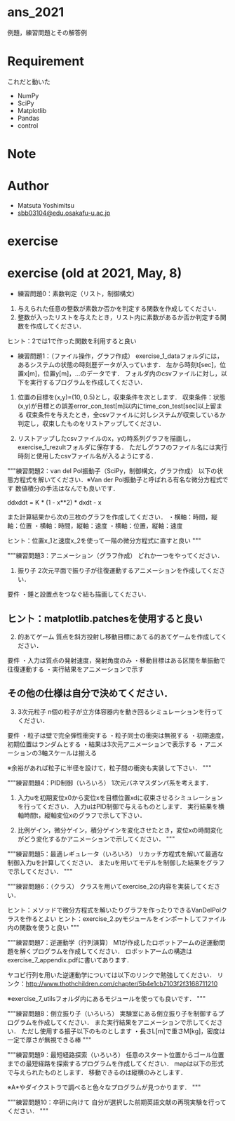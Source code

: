 # ans_2021

例題，練習問題とその解答例

# Requirement

これだと動いた

* NumPy
* SciPy
* Matplotlib
* Pandas
* control


# Note


# Author

* Matsuta Yoshimitsu
* sbb03104@edu.osakafu-u.ac.jp



# exercise 

# exercise (old at 2021, May, 8)

* 練習問題0：素数判定（リスト，制御構文）
1. 与えられた任意の整数が素数か否かを判定する関数を作成してください．
2. 整数が入ったリストを与えたとき，リスト内に素数があるか否か判定する関数を作成してください．

ヒント：2では1で作った関数を利用すると良い


* 練習問題1：（ファイル操作，グラフ作成）
exercise_1_dataフォルダには，あるシステムの状態の時刻歴データが入っています．
左から時刻t[sec]，位置x[m]，位置y[m]，...のデータです．
フォルダ内のcsvファイルに対し，以下を実行するプログラムを作成してください．

1. 位置の目標を(x,y)=(10, 0.5)とし，収束条件を次とします．
収束条件：状態(x,y)が目標との誤差error_con_test[m]以内にtime_con_test[sec]以上留まる
収束条件を与えたとき，全csvファイルに対しシステムが収束しているか判定し，収束したものをリストアップしてください．

2. リストアップしたcsvファイルのx，yの時系列グラフを描画し，exercise_1_rezultフォルダに保存する．
ただしグラフのファイル名には実行時刻と使用したcsvファイル名が入るようにする．


"""練習問題2：van del Pol振動子（SciPy，制御構文，グラフ作成）
以下の状態方程式を解いてください．※Van der Pol振動子と呼ばれる有名な微分方程式です
数値積分の手法はなんでも良いです．

ddxddt = K * (1 - x**2) * dxdt - x

また計算結果から次の三枚のグラフを作成してください．
・横軸：時間，縦軸：位置
・横軸：時間，縦軸：速度
・横軸：位置，縦軸：速度

ヒント：位置x_1と速度x_2を使って一階の微分方程式に直すと良い
"""

"""練習問題3：アニメーション（グラフ作成）
どれか一つをやってください．


1. 振り子
2次元平面で振り子が往復運動するアニメーションを作成してください．

要件
・錘と設置点をつなぐ紐も描画してください．

ヒント：matplotlib.patchesを使用すると良い
-------------------------------------------------------------

2. 的あてゲーム
質点を斜方投射し移動目標にあてる的あてゲームを作成してください．

要件
・入力は質点の発射速度，発射角度のみ
・移動目標はある区間を単振動で往復運動する
・実行結果をアニメーションで示す

その他の仕様は自分で決めてください．
--------------------------------------------------------------

3. 3次元粒子
n個の粒子が立方体容器内を動き回るシミュレーションを行ってください．

要件
・粒子は壁で完全弾性衝突する
・粒子同士の衝突は無視する
・初期速度，初期位置はランダムとする
・結果は3次元アニメーションで表示する
・アニメーションの3軸スケールは揃える

※余裕があれば粒子に半径を設けて，粒子間の衝突も実装して下さい．
"""

"""練習問題4：PID制御（いろいろ）
1次元バネマスダンパ系を考えます．

1. 入力uを初期変位x0から変位xを目標位置xdに収束させるシミュレーションを行ってください．
入力uはPID制御で与えるものとします．
実行結果を横軸時間t，縦軸変位xのグラフで示して下さい．

2. 比例ゲイン，微分ゲイン，積分ゲインを変化させたとき，変位xの時間変化がどう変化するかアニメーションで示してください．
"""

"""練習問題5：最適レギュレータ（いろいろ）
リカッチ方程式を解いて最適な制御入力uを計算してください．
またuを用いてモデルを制御した結果をグラフで示してください．
"""

"""練習問題6：（クラス）
クラスを用いてexercise_2の内容を実装してください．

ヒント：メソッドで微分方程式を解いたりグラフを作ったりできるVanDelPolクラスを作るとよい
ヒント：exercise_2.pyモジュールをインポートしてファイル内の関数を使うと良い
"""

"""練習問題7：逆運動学（行列演算）
M1が作成したロボットアームの逆運動問題を解くプログラムを作成してください．
ロボットアームの構造はexercise_7_appendix.pdfに書いてあります．

ヤコビ行列を用いた逆運動学については以下のリンクで勉強してください．
リンク：http://www.thothchildren.com/chapter/5b4e1cb7103f2f3168711210

※exercise_7_utilsフォルダ内にあるモジュールを使っても良いです．
"""

"""練習問題8：倒立振り子（いろいろ）
実験室にある倒立振り子を制御するプログラムを作成してください．
また実行結果をアニメーションで示してください．
ただし使用する振子以下のものとします
・長さL[m]で重さM[kg]，密度は一定で厚さが無視できる棒
"""


"""練習問題9：最短経路探索（いろいろ）
任意のスタート位置からゴール位置までの最短経路を探索するプログラムを作成してください．
mapは以下の形式で与えられたものとします．
移動できるのは縦横のみとします．

※A*やダイクストラで調べると色々なプログラムが見つかります．
"""

"""練習問題10：卒研に向けて
自分が選択した前期英語文献の再現実験を行ってください．
"""
